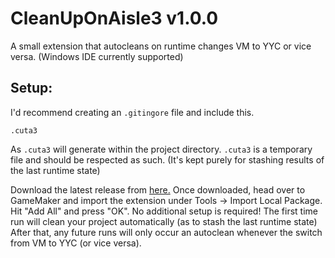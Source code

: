 # CleanUpOnAisle3 v1.0.0
 A small extension that autocleans on runtime changes VM to YYC or vice versa. (Windows IDE currently supported)
## Setup:

I'd recommend creating an `.gitingore` file and include this.
```
.cuta3
```
As `.cuta3` will generate within the project directory. `.cuta3` is a temporary file and should be respected as such. (It's kept purely for stashing results of the last runtime state)

Download the latest release from [here.](https://github.com/tabularelf/CleanUpOnAisle3/releases) Once downloaded, head over to GameMaker and import the extension under Tools -> Import Local Package. Hit "Add All" and press "OK".
No additional setup is required! The first time run will clean your project automatically (as to stash the last runtime state)
After that, any future runs will only occur an autoclean whenever the switch from VM to YYC (or vice versa).
